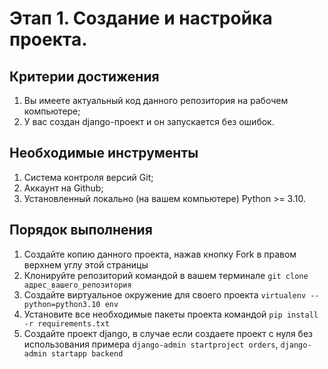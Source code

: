 # Этап 1. Создание и настройка проекта.

## Критерии достижения

1. Вы имеете актуальный код данного репозитория на рабочем компьютере;
2. У вас создан django-проект и он запускается без ошибок.

## Необходимые инструменты

1. Система контроля версий Git;
2. Аккаунт на Github;
3. Установленный локально (на вашем компьютере) Python >= 3.10.

## Порядок выполнения

1. Создайте копию данного проекта, нажав кнопку Fork в 
правом верхнем углу этой страницы
2. Клонируйте репозиторий командой в вашем терминале 
```git clone адрес_вашего_репозитория```
3. Создайте виртуальное окружение для своего проекта
```virtualenv --python=python3.10 env```
4. Установите все необходимые пакеты проекта командой 
```pip install -r requirements.txt```
5. Создайте проект django, в случае если создаете проект с нуля без использования примера
```django-admin startproject orders```, ```django-admin startapp backend```
